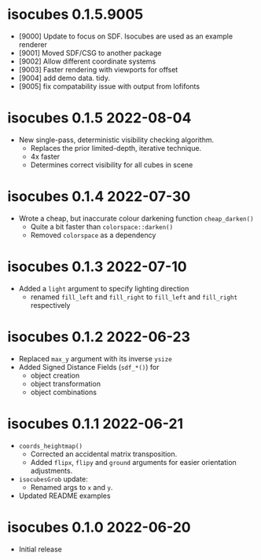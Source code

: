 
# isocubes 0.1.5.9005

* [9000] Update to focus on SDF. Isocubes are used as an example renderer
* [9001] Moved SDF/CSG to another package
* [9002] Allow different coordinate systems
* [9003] Faster rendering with viewports for offset
* [9004] add demo data. tidy.
* [9005] fix compatability issue with output from lofifonts

# isocubes 0.1.5  2022-08-04

* New single-pass, deterministic visibility checking algorithm.  
    * Replaces the prior limited-depth, iterative technique.
    * 4x faster
    * Determines correct visibility for all cubes in scene


# isocubes 0.1.4  2022-07-30

* Wrote a cheap, but inaccurate colour darkening function `cheap_darken()`
    * Quite a bit faster than `colorspace::darken()`
    * Removed `colorspace` as a dependency
    
# isocubes 0.1.3  2022-07-10

* Added a `light` argument to specify lighting direction
    * renamed `fill_left` and `fill_right` to `fill_left` and `fill_right` respectively

# isocubes 0.1.2  2022-06-23

* Replaced `max_y` argument with its inverse `ysize`
* Added Signed Distance Fields (`sdf_*()`) for 
    * object creation
    * object transformation
    * object combinations
  

# isocubes 0.1.1  2022-06-21

* `coords_heightmap()`
    * Corrected an accidental matrix transposition.
    * Added `flipx`, `flipy` and `ground` arguments for easier orientation 
      adjustments.
* `isocubesGrob` update:
    * Renamed args to `x` and `y`.
* Updated README examples

# isocubes 0.1.0  2022-06-20

* Initial release

